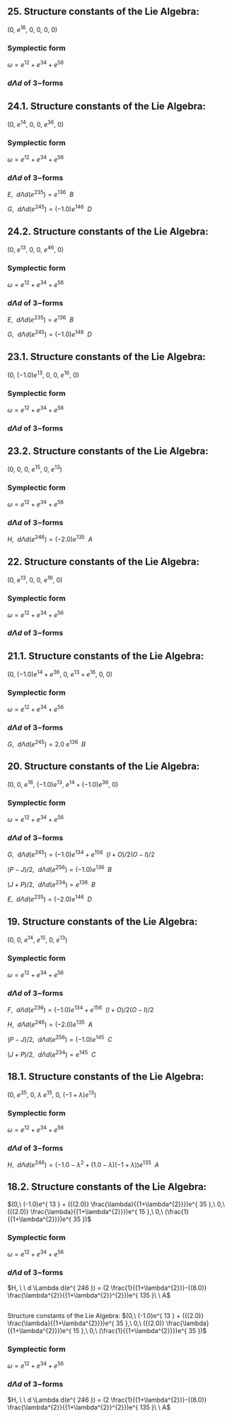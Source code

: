 ## 25. Structure constants of the Lie Algebra:
$(0,\ e^{ 16 },\ 0,\ 0,\ 0,\ 0)$ 

### Symplectic form
 $\omega=e^{ 12 } + e^{ 34 } + e^{ 56 }$

### $d \Lambda d$ of $3-$forms
## 24.1. Structure constants of the Lie Algebra:
$(0,\ e^{ 14 },\ 0,\ 0,\ e^{ 36 },\ 0)$ 

### Symplectic form
 $\omega=e^{ 12 } + e^{ 34 } + e^{ 56 }$

### $d \Lambda d$ of $3-$forms
$E, \ \ d \Lambda d(e^{ 235 })  = e^{ 136 }\ \ B$

$G, \ \ d \Lambda d(e^{ 245 })  = (-1.0)e^{ 146 }\ \ D$

## 24.2. Structure constants of the Lie Algebra:
$(0,\ e^{ 13 },\ 0,\ 0,\ e^{ 46 },\ 0)$ 

### Symplectic form
 $\omega=e^{ 12 } + e^{ 34 } + e^{ 56 }$

### $d \Lambda d$ of $3-$forms
$E, \ \ d \Lambda d(e^{ 235 })  = e^{ 136 }\ \ B$

$G, \ \ d \Lambda d(e^{ 245 })  = (-1.0)e^{ 146 }\ \ D$

## 23.1. Structure constants of the Lie Algebra:
$(0,\ (-1.0)e^{ 13 },\ 0,\ 0,\ e^{ 16 },\ 0)$ 

### Symplectic form
 $\omega=e^{ 12 } + e^{ 34 } + e^{ 56 }$

### $d \Lambda d$ of $3-$forms
## 23.2. Structure constants of the Lie Algebra:
$(0,\ 0,\ 0,\ e^{ 15 },\ 0,\ e^{ 13 })$ 

### Symplectic form
 $\omega=e^{ 12 } + e^{ 34 } + e^{ 56 }$

### $d \Lambda d$ of $3-$forms
$H, \ \ d \Lambda d(e^{ 246 })  = (-2.0)e^{ 135 }\ \ A$

## 22. Structure constants of the Lie Algebra:
$(0,\ e^{ 13 },\ 0,\ 0,\ e^{ 16 },\ 0)$ 

### Symplectic form
 $\omega=e^{ 12 } + e^{ 34 } + e^{ 56 }$

### $d \Lambda d$ of $3-$forms
## 21.1. Structure constants of the Lie Algebra:
$(0,\ (-1.0)e^{ 14 } + e^{ 36 },\ 0,\ e^{ 13 } + e^{ 16 },\ 0,\ 0)$ 

### Symplectic form
 $\omega=e^{ 12 } + e^{ 34 } + e^{ 56 }$

### $d \Lambda d$ of $3-$forms
$G, \ \ d \Lambda d(e^{ 245 })  = 2.0 \ e^{ 136 }\ \ B$

## 20. Structure constants of the Lie Algebra:
$(0,\ 0,\ e^{ 16 },\ (-1.0)e^{ 13 },\ e^{ 14 } + (-1.0)e^{ 36 },\ 0)$ 

### Symplectic form
 $\omega=e^{ 12 } + e^{ 34 } + e^{ 56 }$

### $d \Lambda d$ of $3-$forms
$G, \ \ d \Lambda d(e^{ 245 })  = (-1.0)e^{ 134 } + e^{ 156 }\ \ (I+O)/2(O-I)/2$

$(P-J)/2, \ \ d \Lambda d(e^{ 256 })  = (-1.0)e^{ 136 }\ \ B$

$(J+P)/2, \ \ d \Lambda d(e^{ 234 })  = e^{ 136 }\ \ B$

$E, \ \ d \Lambda d(e^{ 235 })  = (-2.0)e^{ 146 }\ \ D$

## 19. Structure constants of the Lie Algebra:
$(0,\ 0,\ e^{ 14 },\ e^{ 15 },\ 0,\ e^{ 13 })$ 

### Symplectic form
 $\omega=e^{ 12 } + e^{ 34 } + e^{ 56 }$

### $d \Lambda d$ of $3-$forms
$F, \ \ d \Lambda d(e^{ 236 })  = (-1.0)e^{ 134 } + e^{ 156 }\ \ (I+O)/2(O-I)/2$

$H, \ \ d \Lambda d(e^{ 246 })  = (-2.0)e^{ 135 }\ \ A$

$(P-J)/2, \ \ d \Lambda d(e^{ 256 })  = (-1.0)e^{ 145 }\ \ C$

$(J+P)/2, \ \ d \Lambda d(e^{ 234 })  = e^{ 145 }\ \ C$

## 18.1. Structure constants of the Lie Algebra:
$(0,\ e^{ 35 },\ 0,\ \lambda \ e^{ 15 },\ 0,\ (-1+\lambda)e^{ 13 })$ 

### Symplectic form
 $\omega=e^{ 12 } + e^{ 34 } + e^{ 56 }$

### $d \Lambda d$ of $3-$forms
$H, \ \ d \Lambda d(e^{ 246 })  = (-1.0-\lambda^{2}+ {(1.0-\lambda)} {(-1+\lambda)})e^{ 135 }\ \ A$

## 18.2. Structure constants of the Lie Algebra:
$(0,\ (-1.0)e^{ 13 } + ({(2.0)} \frac{\lambda}{{1+\lambda^{2}}})e^{ 35 },\ 0,\ ({(2.0)} \frac{\lambda}{{1+\lambda^{2}}})e^{ 15 },\ 0,\ (\frac{1}{{1+\lambda^{2}}})e^{ 35 })$ 

### Symplectic form
 $\omega=e^{ 12 } + e^{ 34 } + e^{ 56 }$

### $d \Lambda d$ of $3-$forms
$H, \ \ d \Lambda d(e^{ 246 })  = (2 \frac{1}{{1+\lambda^{2}}}-{(8.0)} \frac{\lambda^{2}}{{1+\lambda^{2}}^{2}})e^{ 135 }\ \ A$

## 
 Structure constants of the Lie Algebra:
$(0,\ (-1.0)e^{ 13 } + ({(2.0)} \frac{\lambda}{{1+\lambda^{2}}})e^{ 35 },\ 0,\ ({(2.0)} \frac{\lambda}{{1+\lambda^{2}}})e^{ 15 },\ 0,\ (\frac{1}{{1+\lambda^{2}}})e^{ 35 })$ 

### Symplectic form
 $\omega=e^{ 12 } + e^{ 34 } + e^{ 56 }$

### $d \Lambda d$ of $3-$forms
$H, \ \ d \Lambda d(e^{ 246 })  = (2 \frac{1}{{1+\lambda^{2}}}-{(8.0)} \frac{\lambda^{2}}{{1+\lambda^{2}}^{2}})e^{ 135 }\ \ A$

